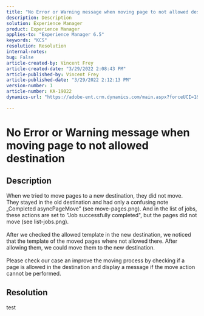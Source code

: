 ```yaml
---
title: "No Error or Warning message when moving page to not allowed destination"
description: Description
solution: Experience Manager
product: Experience Manager
applies-to: "Experience Manager 6.5"
keywords: "KCS"
resolution: Resolution
internal-notes: 
bug: False
article-created-by: Vincent Frey
article-created-date: "3/29/2022 2:08:43 PM"
article-published-by: Vincent Frey
article-published-date: "3/29/2022 2:12:13 PM"
version-number: 1
article-number: KA-19022
dynamics-url: "https://adobe-ent.crm.dynamics.com/main.aspx?forceUCI=1&pagetype=entityrecord&etn=knowledgearticle&id=cb6c75bb-69af-ec11-9840-0022480bd820"

---
```

# No Error or Warning message when moving page to not allowed destination

## Description

When we tried to move pages to a new destination, they did not move.<br>They stayed in the old destination and had only a confusing note „Completed asyncPageMove” (see move-pages.png). And in the list of jobs, these actions are set to "Job successfully completed", but the pages did not move (see list-jobs.png).<br><br>After we checked the allowed template in the new destination, we noticed that the template of the moved pages where not allowed there. After allowing them, we could move them to the new destination.<br><br>Please check our case an improve the moving process by checking if a page is allowed in the destination and display a message if the move action cannot be performed.

## Resolution


test
